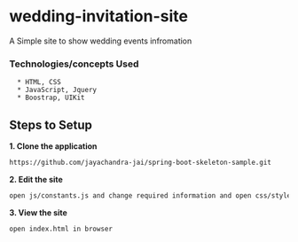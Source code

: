 # wedding-invitation-site
A Simple site to show wedding events infromation
  ### Technologies/concepts Used
      * HTML, CSS
      * JavaScript, Jquery
      * Boostrap, UIKit
 ## Steps to Setup

**1. Clone the application**

```bash
https://github.com/jayachandra-jai/spring-boot-skeleton-sample.git
```
**2. Edit the site**
```bash
open js/constants.js and change required information and open css/style.css and change colours as needed
```

**3. View the site**
```bash
open index.html in browser
```

    
      


